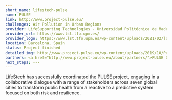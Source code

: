 ```yaml
---
short_name: lifestech-pulse
name: PULSE
link: http://www.project-pulse.eu/
challenges: Air Pollution in Urban Regions
provider: LifeSupporting Technologies - Universidad Politécnica de Madrid
provider_url: https://www.lst.tfo.upm.es/
provider_logo: https://www.lst.tfo.upm.es/wp-content/uploads/2021/02/logo-lst-sin-sombra.png
location: Barcelona, Spain
status: Project finished
detailed_img: http://www.project-pulse.eu/wp-content/uploads/2019/10/PulseAiraApp_Mockup72.jpg
partners: <a href="http://www.project-pulse.eu/about/partners/">PULSE Consortium</a>
next_steps: ---
---
```


LifeStech  has  successfully  coordinated  the  PULSE project,  engaging  in  a collaborative dialogue with a range of stakeholders across seven global cities to transform public health from a reactive to a predictive system focused on both risk and resilience.